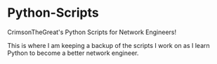 # Python-Scripts

CrimsonTheGreat's Python Scripts for Network Engineers!

This is where I am keeping a backup of the scripts I work on as I learn Python  to become a better network engineer.
